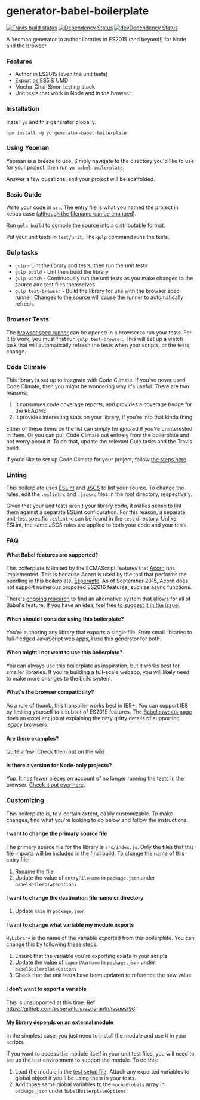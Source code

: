 # generator-babel-boilerplate
[![Travis build status](http://img.shields.io/travis/babel/generator-babel-boilerplate.svg?style=flat)](https://travis-ci.org/babel/generator-babel-boilerplate)
[![Dependency Status](https://david-dm.org/babel/generator-babel-boilerplate.svg)](https://david-dm.org/babel/generator-babel-boilerplate)
[![devDependency Status](https://david-dm.org/babel/generator-babel-boilerplate/dev-status.svg)](https://david-dm.org/babel/generator-babel-boilerplate#info=devDependencies)

A Yeoman generator to author libraries in ES2015 (and beyond!) for Node and the browser.

### Features

- Author in ES2015 (even the unit tests)
- Export as ES5 & UMD
- Mocha-Chai-Sinon testing stack
- Unit tests that work in Node and in the browser

### Installation

Install `yo` and this generator globally.

`npm install -g yo generator-babel-boilerplate`

### Using Yeoman

Yeoman is a breeze to use. Simply navigate to the directory you'd like to use for your project,
then run `yo babel-boilerplate`.

Answer a few questions, and your project will be scaffolded.

### Basic Guide

Write your code in `src`. The entry file is what you named the project in kebab case ([although the filename
can be changed](https://github.com/babel/generator-babel-boilerplate#i-want-to-change-the-primary-source-file)).

Run `gulp build` to compile the source into a distributable format.

Put your unit tests in `test/unit`. The `gulp` command runs the tests.

### Gulp tasks

- `gulp` - Lint the library and tests, then run the unit tests
- `gulp build` - Lint then build the library
- `gulp watch` - Continuously run the unit tests as you make changes to the source
   and test files themselves
- `gulp test-browser` - Build the library for use with the browser spec runner.
  Changes to the source will cause the runner to automatically refresh.

### Browser Tests

The [browser spec runner](https://github.com/babel/generator-babel-boilerplate/blob/master/test/runner.html)
can be opened in a browser to run your tests. For it to work, you must first run `gulp test-browser`. This
will set up a watch task that will automatically refresh the tests when your scripts, or the tests, change.

### Code Climate

This library is set up to integrate with Code Climate. If you've never used Code Climate, then you might be wondering
why it's useful. There are two reasons:

1. It consumes code coverage reports, and provides a coverage badge for the README
2. It provides interesting stats on your library, if you're into that kinda thing

Either of these items on the list can simply be ignored if you're uninterested in them. Or you can pull Code Climate
out entirely from the boilerplate and not worry about it. To do that, update the relevant Gulp tasks and the Travis
build.

If you'd like to set up Code Climate for your project, follow [the steps here](https://github.com/babel/generator-babel-boilerplate/wiki/Code-Climate).

### Linting

This boilerplate uses [ESLint](http://eslint.org/)
and [JSCS](http://jscs.info/rules.html) to lint your source. To change the rules,
edit the `.eslintrc` and `.jscsrc` files in the root directory, respectively.

Given that your unit tests aren't your library code, it makes sense to
lint them against a separate ESLint configuration. For this reason, a
separate, unit-test specific `.eslintrc` can be found in the `test`
directory. Unlike ESLint, the same JSCS rules are applied to both your code
and your tests.

### FAQ

#### What Babel features are supported?

This boilerplate is limited by the ECMAScript features that [Acorn](https://github.com/marijnh/acorn) has
implemented. This is because Acorn is used by the tool that performs the bundling in this boilerplate,
[Esperanto](https://github.com/esperantojs/esperanto). As of September 2015, Acorn does not support numerous
proposed ES2016 features, such as async functions.

There's [ongoing research](https://github.com/babel/generator-babel-boilerplate/issues/230) to find an alternative
system that allows for all of Babel's feature. If you have an idea, feel free
[to suggest it in the issue!](https://github.com/babel/generator-babel-boilerplate/issues/230)

#### When should I consider using this boilerplate?

You're authoring any library that exports a single file. From small libraries to full-fledged
JavaScript web apps, I use this generator for both.

#### When might I not want to use this boilerplate?

You can always use this boilerplate as inspiration, but it works best for smaller libraries.
If you're building a full-scale webapp, you will likely need to make more changes to the build system.

#### What's the browser compatibility?

As a rule of thumb, this transpiler works best in IE9+. You can support IE8 by limiting yourself
to a subset of ES2015 features. The [Babel caveats page](http://babeljs.io/docs/usage/caveats/) does an
excellent job at explaining the nitty gritty details of supporting legacy browsers.

#### Are there examples?

Quite a few! Check them out on [the wiki](https://github.com/babel/generator-babel-boilerplate/wiki/Examples).

#### Is there a version for Node-only projects?

Yup. It has fewer pieces on account of no longer running the tests in the browser.
[Check it out over here](https://github.com/jmeas/es6-node-boilerplate).

### Customizing

This boilerplate is, to a certain extent, easily customizable. To make changes,
find what you're looking to do below and follow the instructions.

#### I want to change the primary source file

The primary source file for the library is `src/index.js`. Only the files that this
file imports will be included in the final build. To change the name of this entry file:

1. Rename the file
2. Update the value of `entryFileName` in `package.json` under `babelBoilerplateOptions`

#### I want to change the destination file name or directory

1. Update `main` in `package.json`

#### I want to change what variable my module exports

`MyLibrary` is the name of the variable exported from this boilerplate. You can change this by following
these steps:

1. Ensure that the variable you're exporting exists in your scripts
2. Update the value of `exportVarName` in `package.json` under `babelBoilerplateOptions`
3. Check that the unit tests have been updated to reference the new value

#### I don't want to export a variable

This is unsupported at this time. Ref https://github.com/esperantojs/esperanto/issues/96

#### My library depends on an external module

In the simplest case, you just need to install the module and use it in your scripts.

If you want to access the module itself in your unit test files, you will need to set up the
test environment to support the module. To do this:

1. Load the module in the [test setup file](https://github.com/babel/generator-babel-boilerplate/blob/master/test/setup/setup.js).
  Attach any exported variables to global object if you'll be using them in your tests.
2. Add those same global variables to the `mochaGlobals` array in `package.json` under
  `babelBoilerplateOptions`

